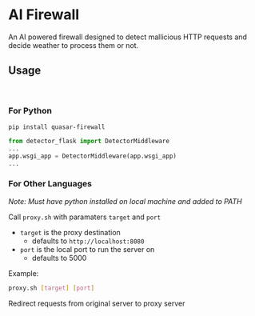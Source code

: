 # AI Firewall
An AI powered firewall designed to detect mallicious HTTP requests and decide weather to process them or not.

## Usage
&nbsp;
### For Python
```
pip install quasar-firewall
```

```python
from detector_flask import DetectorMiddleware
...
app.wsgi_app = DetectorMiddleware(app.wsgi_app)
...
```

### For Other Languages
*Note: Must have python installed on local machine and added to PATH*

Call `proxy.sh` with paramaters `target` and  `port`
- `target` is the proxy destination
  - defaults to `http://localhost:8080`
- `port` is the local port to run the server on
  - defaults to 5000

Example:
```bash
proxy.sh [target] [port]
```

Redirect requests from original server to proxy server

